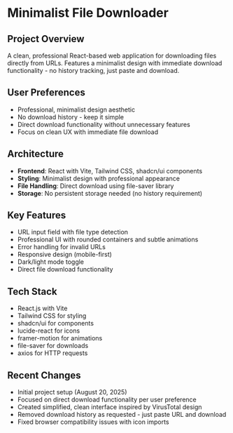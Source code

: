# Minimalist File Downloader

## Project Overview
A clean, professional React-based web application for downloading files directly from URLs. Features a minimalist design with immediate download functionality - no history tracking, just paste and download.

## User Preferences
- Professional, minimalist design aesthetic
- No download history - keep it simple
- Direct download functionality without unnecessary features
- Focus on clean UX with immediate file download

## Architecture
- **Frontend**: React with Vite, Tailwind CSS, shadcn/ui components
- **Styling**: Minimalist design with professional appearance
- **File Handling**: Direct download using file-saver library
- **Storage**: No persistent storage needed (no history requirement)

## Key Features
- URL input field with file type detection
- Professional UI with rounded containers and subtle animations
- Error handling for invalid URLs
- Responsive design (mobile-first)
- Dark/light mode toggle
- Direct file download functionality

## Tech Stack
- React.js with Vite
- Tailwind CSS for styling
- shadcn/ui for components
- lucide-react for icons
- framer-motion for animations
- file-saver for downloads
- axios for HTTP requests

## Recent Changes
- Initial project setup (August 20, 2025)
- Focused on direct download functionality per user preference
- Created simplified, clean interface inspired by VirusTotal design
- Removed download history as requested - just paste URL and download
- Fixed browser compatibility issues with icon imports